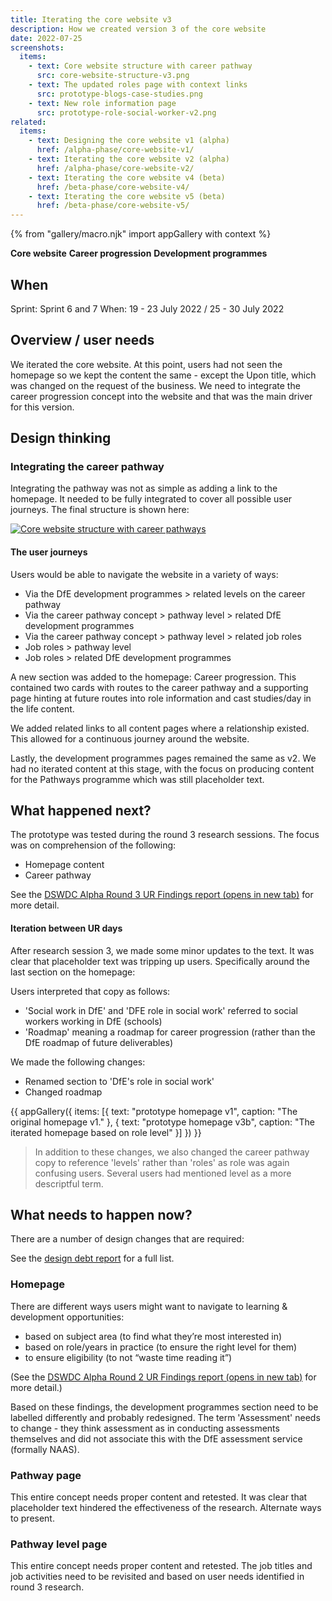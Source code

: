 ```yaml
---
title: Iterating the core website v3
description: How we created version 3 of the core website
date: 2022-07-25
screenshots:
  items:
    - text: Core website structure with career pathway
      src: core-website-structure-v3.png
    - text: The updated roles page with context links
      src: prototype-blogs-case-studies.png
    - text: New role information page
      src: prototype-role-social-worker-v2.png
related:
  items:
    - text: Designing the core website v1 (alpha)
      href: /alpha-phase/core-website-v1/
    - text: Iterating the core website v2 (alpha)
      href: /alpha-phase/core-website-v2/
    - text: Iterating the core website v4 (beta)
      href: /beta-phase/core-website-v4/
    - text: Iterating the core website v5 (beta)
      href: /beta-phase/core-website-v5/
---
```


{% from "gallery/macro.njk" import appGallery with context %}

<strong class="govuk-tag govuk-tag--turquoise">Core website</strong>&nbsp;<strong class="govuk-tag govuk-tag--purple">Career progression</strong>&nbsp;<strong class="govuk-tag govuk-tag--blue">Development programmes</strong>

## When
Sprint: Sprint 6 and 7
When: 19 - 23 July 2022 / 25 - 30 July 2022

## Overview / user needs
We iterated the core website. At this point, users had not seen the homepage so we kept the content the same - except the Upon title, which was changed on the request of the business. We need to integrate the career progression concept into the website and that was the main driver for this version.

## Design thinking

### Integrating the career pathway
Integrating the pathway was not as simple as adding a link to the homepage. It needed to be fully integrated to cover all possible user journeys. The final structure is shown here:

<a href="core-website-structure-v3.png" target="_blank">![Core website structure with career pathways](core-website-structure-v3.png "Core website structure with career pathways")</a>

#### The user journeys
Users would be able to navigate the website in a variety of ways:

- Via the DfE development programmes > related levels on the career pathway
- Via the career pathway concept > pathway level > related DfE development programmes
- Via the career pathway concept > pathway level > related job roles
- Job roles > pathway level
- Job roles > related DfE development programmes

A new section was added to the homepage: Career progression. This contained two cards with routes to the career pathway and a supporting page hinting at future routes into role information and cast studies/day in the life content.

We added related links to all content pages where a relationship existed. This allowed for a continuous journey around the website.

Lastly, the development programmes pages remained the same as v2. We had no iterated content at this stage, with the focus on producing content for the Pathways programme which was still placeholder text.

## What happened next?

The prototype was tested during the round 3 research sessions. The focus was on comprehension of the following:

- Homepage content
- Career pathway

See the <a href="https://docs.google.com/presentation/d/11MnqvxkWeXfDxY2RkGzq6dtJ_T--K1YTAgiP6yfRmR8/edit?usp=sharing" target="_blank">DSWDC Alpha Round 3 UR Findings report (opens in new tab)</a> for more detail.

#### Iteration between UR days
After research session 3, we made some minor updates to the text. It was clear that placeholder text was tripping up users. Specifically around the last section on the homepage:

Users interpreted that copy as follows:

- 'Social work in DfE' and 'DFE role in social work' referred to social workers working in DfE (schools)
- 'Roadmap' meaning a roadmap for career progression (rather than the DfE roadmap of future deliverables)

We made the following changes:

- Renamed section to 'DfE's role in social work'
- Changed roadmap

{{ appGallery({
  items: [{
    text: "prototype homepage v1",
    caption: "The original homepage v1."
  }, {
    text: "prototype homepage v3b",
    caption: "The iterated homepage based on role level"
  }]
}) }}

> In addition to these changes, we also changed the career pathway copy to reference 'levels' rather than 'roles' as role was again confusing users. Several users had mentioned level as a more descriptful term.

## What needs to happen now?
There are a number of design changes that are required:

See the [design debt report](/design-debt) for a full list.

### Homepage
There are different ways users might want to navigate to learning & development opportunities:

- based on subject area (to find what they’re most interested in)
- based on role/years in practice (to ensure the right level for them)
- to ensure eligibility (to not “waste time reading it”)

(See the <a href="https://docs.google.com/presentation/d/1hPaTh6F0GGfeD3W2p-TMRmWQfTwd_ZPgMixFZrHXpPg/edit?usp=sharing" target="_blank">DSWDC Alpha Round 2 UR Findings report (opens in new tab)</a> for more detail.)

Based on these findings, the development programmes section need to be labelled differently and probably redesigned. The term 'Assessment'  needs to change - they think assessment as in conducting assessments themselves and did not associate this with the DfE assessment service (formally NAAS).

### Pathway page
This entire concept needs proper content and retested. It was clear that placeholder text hindered the effectiveness of the research. Alternate ways to present.

### Pathway level page
This entire concept needs proper content and retested. The job titles and job activities need to be revisited and based on user needs identified in round 3 research.
